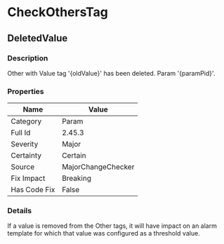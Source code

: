 ﻿---  
uid: MajorChangeChecker_2_45_3  
---

# CheckOthersTag

## DeletedValue

### Description

Other with Value tag '{oldValue}' has been deleted. Param '{paramPid}'.

### Properties

| Name         | Value              |
| ------------ | ------------------ |
| Category     | Param              |
| Full Id      | 2.45.3             |
| Severity     | Major              |
| Certainty    | Certain            |
| Source       | MajorChangeChecker |
| Fix Impact   | Breaking           |
| Has Code Fix | False              |

### Details

If a value is removed from the Other tags, it will have impact on an alarm template for which that value was configured as a threshold value.
